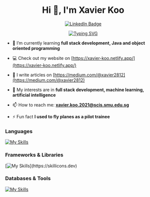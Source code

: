 <div align="center">
  <h1 align="center">Hi 👋, I'm Xavier Koo</h1>
 <div id="badges">
  <a href="https://www.linkedin.com/in/chong-jie-mi/">
    <img src="https://img.shields.io/badge/LinkedIn-blue?style=for-the-badge&logo=linkedin&logoColor=white" alt="LinkedIn Badge"/>
  </a>
</div>

[![Typing SVG](https://readme-typing-svg.herokuapp.com?center=true&lines=Aspiring+Software+Engineer;SMU+Information+Systems+Student)](https://git.io/typing-svg)
</div>

- 🌱 I’m currently learning **full stack development, Java and object oriented programming**

- 💻 Check out my website on [https://xavier-koo.netlify.app/](https://xavier-koo.netlify.app/)

- 📝 I write articles on [https://medium.com/@xavier2812](https://medium.com/@xavier2812)

- 🔭 My interests are in **full stack development, machine learning, artificial intelligence**

- 📫 How to reach me: **xavier.koo.2021@scis.smu.edu.sg**

- ⚡ Fun fact **I used to fly planes as a pilot trainee**

### Languages 
[![My Skills](https://skillicons.dev/icons?i=html,css,js,py,php)](https://skillicons.dev)

### Frameworks & Libraries
[![My Skills](https://skillicons.dev/icons?i=bootstrap,react,vue,jest,nodejs,express,)](https://skillicons.dev)

### Databases & Tools
[![My Skills](https://skillicons.dev/icons?i=mongodb,mysql,heroku,netlify,figma,git,github)](https://skillicons.dev)
<br />  <br />
